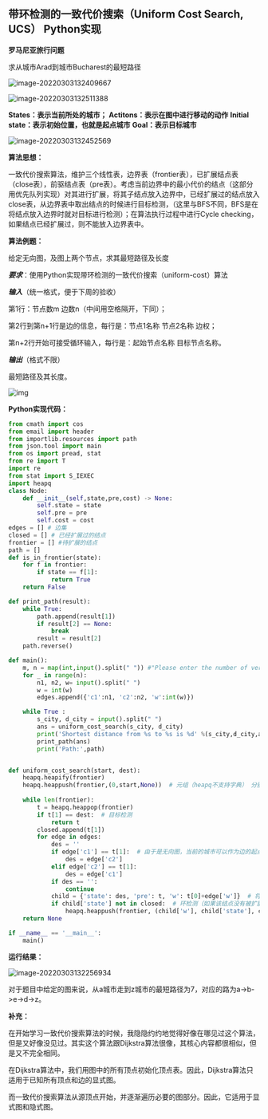 ## 带环检测的一致代价搜索（Uniform Cost Search, UCS） Python实现

**罗马尼亚旅行问题**

求从城市Arad到城市Bucharest的最短路径

![image-20220303132409667](https://gitee.com/Maxwell-Wong/labweek02/raw/master/202203031324711.png)

![image-20220303132511388](https://gitee.com/Maxwell-Wong/labweek02/raw/master/202203031325457.png)

**States：表示当前所处的城市；**
**Actitons：表示在图中进行移动的动作**
**Initial state：表示初始位置，也就是起点城市**
**Goal：表示目标城市**

![image-20220303132452569](https://gitee.com/Maxwell-Wong/labweek02/raw/master/202203031324647.png)

**算法思想：**

​	一致代价搜索算法，维护三个线性表，边界表（frontier表），已扩展结点表（close表），前驱结点表（pre表）。考虑当前边界中的最小代价的结点（这部分用优先队列实现）对其进行扩展，将其子结点放入边界中，已经扩展过的结点放入close表，从边界表中取出结点的时候进行目标检测，（这里与BFS不同，BFS是在将结点放入边界时就对目标进行检测）；在算法执行过程中进行Cycle checking， 如果结点已经扩展过，则不能放入边界表中。

**算法例题：**

给定无向图，及图上两个节点，求其最短路径及长度

***要求***：使用Python实现带环检测的一致代价搜索（uniform-cost）算法

***输入***（统一格式，便于下周的验收）

第1行：节点数m 边数n（中间用空格隔开，下同）；

第2行到第n+1行是边的信息，每行是：节点1名称 节点2名称 边权；

第n+2行开始可接受循环输入，每行是：起始节点名称 目标节点名称。

***输出***（格式不限）

最短路径及其长度。



![img](https://gitee.com/Maxwell-Wong/labweek02/raw/master/202203031320331.jpg) 

 

 **Python实现代码：**

```python
from cmath import cos
from email import header
from importlib.resources import path
from json.tool import main
from os import pread, stat
from re import T
import re
from stat import S_IEXEC
import heapq
class Node:
    def __init__(self,state,pre,cost) -> None:
        self.state = state
        self.pre = pre
        self.cost = cost
edges = [] # 边集
closed = [] # 已经扩展过的结点
frontier = [] #待扩展的结点
path = []
def is_in_frontier(state):
    for f in frontier:
        if state == f[1]:
            return True
    return False

def print_path(result):
    while True:
        path.append(result[1])
        if result[2] == None:
            break
        result = result[2]
    path.reverse()

def main():
    m, n = map(int,input().split(" ")) #"Please enter the number of vertex and edge:"
    for _ in range(n):
        n1, n2, w= input().split(" ")
        w = int(w)
        edges.append({'c1':n1, 'c2':n2, 'w':int(w)})

    while True :
        s_city, d_city = input().split(" ")
        ans = uniform_cost_search(s_city, d_city)  
        print('Shortest distance from %s to %s is %d' %(s_city,d_city,ans[0]))
        print_path(ans)
        print('Path:',path) 


def uniform_cost_search(start, dest):
    heapq.heapify(frontier)
    heapq.heappush(frontier,(0,start,None))  # 元组（heapq不支持字典） 分别是 w, state, pre
    
    while len(frontier):
        t = heapq.heappop(frontier)
        if t[1] == dest:  # 目标检测
            return t
        closed.append(t[1])
        for edge in edges:
            des = ''
            if edge['c1'] == t[1]:  # 由于是无向图，当前的城市可以作为边的起点，也可以作为终点
                des = edge['c2']
            elif edge['c2'] == t[1]:
                des = edge['c1']
            if des == '':
                continue
            child = {'state': des, 'pre': t, 'w': t[0]+edge['w']}  # 将子结点封装成一个字典，分别是子结点的状态， 父亲结点， cost
            if child['state'] not in closed:  # 环检测（如果该结点没有被扩展过）
                heapq.heappush(frontier, (child['w'], child['state'], child['pre']))
    return None

if __name__ == '__main__':
    main()

```

**运行结果：**

![image-20220303132256934](https://gitee.com/Maxwell-Wong/labweek02/raw/master/202203031322008.png)

对于题目中给定的图来说，从a城市走到z城市的最短路径为7，对应的路为a->b->e->d->z。

 

**补充：**

在开始学习一致代价搜索算法的时候，我隐隐约约地觉得好像在哪见过这个算法，但是又好像没见过。其实这个算法跟Dijkstra算法很像，其核心内容都很相似，但是又不完全相同。

在Dijkstra算法中，我们用图中的所有顶点初始化顶点表。因此，Dijkstra算法只适用于已知所有顶点和边的显式图。

而一致代价搜索算法从源顶点开始，并逐渐遍历必要的图部分。因此，它适用于显式图和隐式图。